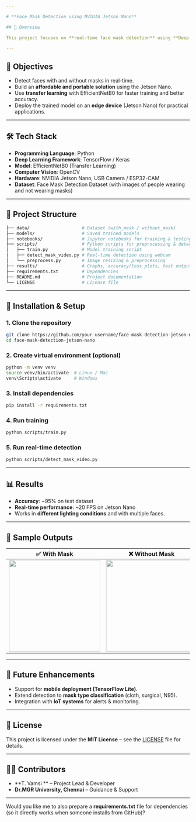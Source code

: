 ```yaml
---

# **Face Mask Detection using NVIDIA Jetson Nano**

## 📌 Overview

This project focuses on **real-time face mask detection** using **Deep Learning** and deployment on the **NVIDIA Jetson Nano**. The system detects whether a person is wearing a mask or not from live video streams or images. It leverages **TensorFlow, OpenCV, and EfficientNetB0** for accurate classification and real-time inference.

---
```


## 🎯 Objectives

* Detect faces with and without masks in real-time.
* Build an **affordable and portable solution** using the Jetson Nano.
* Use **transfer learning** with EfficientNetB0 for faster training and better accuracy.
* Deploy the trained model on an **edge device** (Jetson Nano) for practical applications.

---

## 🛠️ Tech Stack

* **Programming Language**: Python
* **Deep Learning Framework**: TensorFlow / Keras
* **Model**: EfficientNetB0 (Transfer Learning)
* **Computer Vision**: OpenCV
* **Hardware**: NVIDIA Jetson Nano, USB Camera / ESP32-CAM
* **Dataset**: Face Mask Detection Dataset (with images of people wearing and not wearing masks)

---

## 📂 Project Structure

```bash
├── data/                    # Dataset (with_mask / without_mask)
├── models/                  # Saved trained models
├── notebooks/               # Jupyter notebooks for training & testing
├── scripts/                 # Python scripts for preprocessing & detection
│   ├── train.py             # Model training script
│   ├── detect_mask_video.py # Real-time detection using webcam
│   └── preprocess.py        # Image resizing & preprocessing
├── results/                 # Graphs, accuracy/loss plots, test outputs
├── requirements.txt         # Dependencies
├── README.md                # Project documentation
└── LICENSE                  # License file
```

---

## 🚀 Installation & Setup

### 1. Clone the repository

```bash
git clone https://github.com/your-username/face-mask-detection-jetson-nano.git
cd face-mask-detection-jetson-nano
```

### 2. Create virtual environment (optional)

```bash
python -m venv venv
source venv/bin/activate  # Linux / Mac
venv\Scripts\activate     # Windows
```

### 3. Install dependencies

```bash
pip install -r requirements.txt
```

### 4. Run training

```bash
python scripts/train.py
```

### 5. Run real-time detection

```bash
python scripts/detect_mask_video.py
```

---

## 📊 Results

* **Accuracy**: \~95% on test dataset
* **Real-time performance**: \~20 FPS on Jetson Nano
* Works in **different lighting conditions** and with multiple faces.

---

## 📸 Sample Outputs

|                ✅ With Mask               |                ❌ Without Mask               |
| :--------------------------------------: | :-----------------------------------------: |
| <img src="results/mask.png" width="250"> | <img src="results/no_mask.png" width="250"> |

---

## 🔮 Future Enhancements

* Support for **mobile deployment (TensorFlow Lite)**.
* Extend detection to **mask type classification** (cloth, surgical, N95).
* Integration with **IoT systems** for alerts & monitoring.

---

## 📜 License

This project is licensed under the **MIT License** – see the [LICENSE](LICENSE) file for details.

---

## 👨‍💻 Contributors

* **T. Vamsi ** – Project Lead & Developer
* **Dr.MGR University, Chennai** – Guidance & Support

---

Would you like me to also prepare a **requirements.txt** file for dependencies (so it directly works when someone installs from GitHub)?
